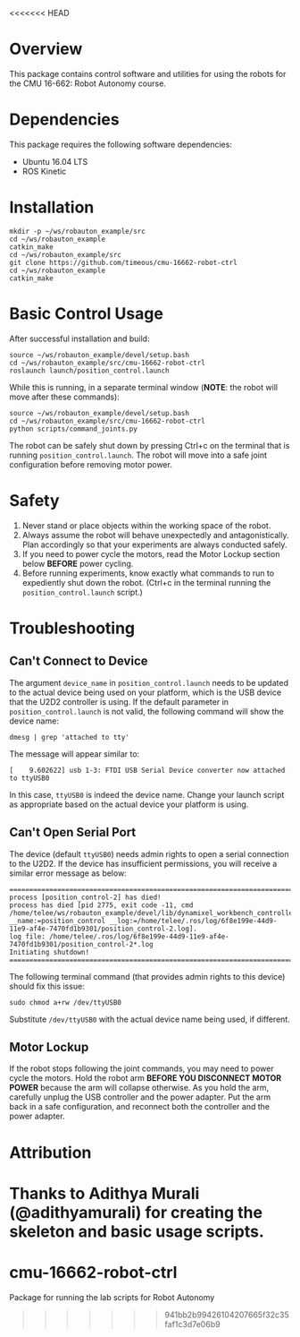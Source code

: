 <<<<<<< HEAD
# Overview
This package contains control software and utilities for using the robots for the CMU 16-662: Robot Autonomy course.

# Dependencies
This package requires the following software dependencies:
- Ubuntu 16.04 LTS
- ROS Kinetic

# Installation
```
mkdir -p ~/ws/robauton_example/src
cd ~/ws/robauton_example
catkin_make
cd ~/ws/robauton_example/src
git clone https://github.com/timeous/cmu-16662-robot-ctrl
cd ~/ws/robauton_example
catkin_make
```

# Basic Control Usage
After successful installation and build:
```
source ~/ws/robauton_example/devel/setup.bash
cd ~/ws/robauton_example/src/cmu-16662-robot-ctrl
roslaunch launch/position_control.launch
```

While this is running, in a separate terminal window (**NOTE**: the robot will move after these commands):
```
source ~/ws/robauton_example/devel/setup.bash
cd ~/ws/robauton_example/src/cmu-16662-robot-ctrl
python scripts/command_joints.py
```

The robot can be safely shut down by pressing Ctrl+c on the terminal that is running `position_control.launch`. The robot will move into a safe joint configuration before removing motor power.

# Safety
1. Never stand or place objects within the working space of the robot.
2. Always assume the robot will behave unexpectedly and antagonistically. Plan accordingly so that your experiments are always conducted safely.
3. If you need to power cycle the motors, read the Motor Lockup section below **BEFORE** power cycling.
4. Before running experiments, know exactly what commands to run to expediently shut down the robot. (Ctrl+c in the terminal running the `position_control.launch` script.)

# Troubleshooting

## Can't Connect to Device
The argument `device_name` in `position_control.launch` needs to be updated to the actual device being used on your platform, which is the USB device that the U2D2 controller is using. If the default parameter in `position_control.launch` is not valid, the following command will show the device name:
```
dmesg | grep 'attached to tty'
```
The message will appear similar to:
```
[    9.602622] usb 1-3: FTDI USB Serial Device converter now attached to ttyUSB0
```
In this case, `ttyUSB0` is indeed the device name. Change your launch script as appropriate based on the actual device your platform is using.

## Can't Open Serial Port
The device (default `ttyUSB0`) needs admin rights to open a serial connection to the U2D2. If the device has insufficient permissions, you will receive a similar error message as below:
```
================================================================================REQUIRED process [position_control-2] has died!
process has died [pid 2775, exit code -11, cmd /home/telee/ws/robauton_example/devel/lib/dynamixel_workbench_controllers/position_control __name:=position_control __log:=/home/telee/.ros/log/6f8e199e-44d9-11e9-af4e-7470fd1b9301/position_control-2.log].
log file: /home/telee/.ros/log/6f8e199e-44d9-11e9-af4e-7470fd1b9301/position_control-2*.log
Initiating shutdown!
================================================================================
```
The following terminal command (that provides admin rights to this device) should fix this issue:
```
sudo chmod a+rw /dev/ttyUSB0
```
Substitute `/dev/ttyUSB0` with the actual device name being used, if different.

## Motor Lockup
If the robot stops following the joint commands, you may need to power cycle the motors. Hold the robot arm **BEFORE YOU DISCONNECT MOTOR POWER** because the arm will collapse otherwise. As you hold the arm, carefully unplug the USB controller and the power adapter. Put the arm back in a safe configuration, and reconnect both the controller and the power adapter.

# Attribution
Thanks to Adithya Murali (@adithyamurali) for creating the skeleton and basic usage scripts.
=======
# cmu-16662-robot-ctrl
Package for running the lab scripts for Robot Autonomy
>>>>>>> 941bb2b99426104207665f32c35faf1c3d7e06b9
